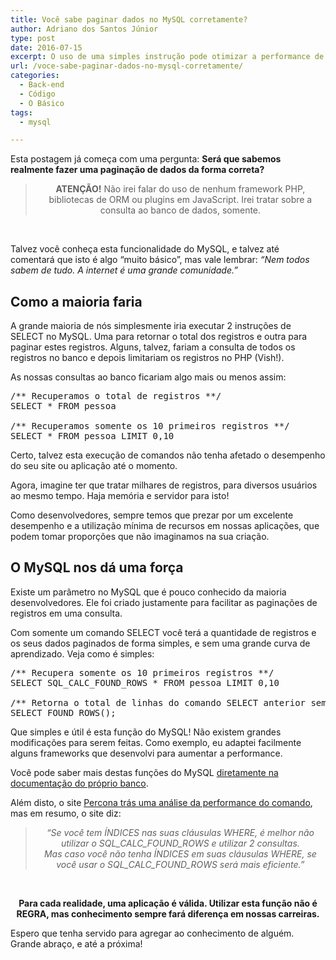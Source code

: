```yaml
---
title: Você sabe paginar dados no MySQL corretamente?
author: Adriano dos Santos Júnior
type: post
date: 2016-07-15
excerpt: O uso de uma simples instrução pode otimizar a performance de suas consultas ao banco.
url: /voce-sabe-paginar-dados-no-mysql-corretamente/
categories:
  - Back-end
  - Código
  - O Básico
tags:
  - mysql

---
```

Esta postagem já começa com uma pergunta: **Será que sabemos realmente fazer uma paginação de dados da forma correta?**

> <p style="text-align: center;">
>   <strong>ATENÇÃO!</strong> Não irei falar do uso de nenhum framework PHP, bibliotecas de ORM ou plugins em JavaScript. Irei tratar sobre a consulta ao banco de dados, somente.
> </p>

&nbsp;

<p style="text-align: left;">
  Talvez você conheça esta funcionalidade do MySQL, e talvez até comentará que isto é algo &#8220;muito básico&#8221;, mas vale lembrar: <em>&#8220;Nem todos sabem de tudo. A internet é uma grande comunidade.&#8221;</em>
</p>

## Como a maioria faria

<p style="text-align: left;">
  A grande maioria de nós simplesmente iria executar 2 instruções de SELECT no MySQL. Uma para retornar o total dos registros e outra para paginar estes registros. Alguns, talvez, fariam a consulta de todos os registros no banco e depois limitariam os registros no PHP (Vish!).
</p>

<p style="text-align: left;">
  As nossas consultas ao banco ficariam algo mais ou menos assim:
</p>

<pre class="lang-php">/** Recuperamos o total de registros **/
SELECT * FROM pessoa

/** Recuperamos somente os 10 primeiros registros **/
SELECT * FROM pessoa LIMIT 0,10
</pre>

Certo, talvez esta execução de comandos não tenha afetado o desempenho do seu site ou aplicação até o momento.

Agora, imagine ter que tratar milhares de registros, para diversos usuários ao mesmo tempo. Haja memória e servidor para isto!

Como desenvolvedores, sempre temos que prezar por um excelente desempenho e a utilização mínima de recursos em nossas aplicações, que podem tomar proporções que não imaginamos na sua criação.

## O MySQL nos dá uma força

Existe um parâmetro no MySQL que é pouco conhecido da maioria desenvolvedores. Ele foi criado justamente para facilitar as paginações de registros em uma consulta.

Com somente um comando SELECT você terá a quantidade de registros e os seus dados paginados de forma simples, e sem uma grande curva de aprendizado. Veja como é simples:

<pre class="lang-php">/** Recupera somente os 10 primeiros registros **/
SELECT SQL_CALC_FOUND_ROWS * FROM pessoa LIMIT 0,10

/** Retorna o total de linhas do comando SELECT anterior sem considerar o LIMIT **/
SELECT FOUND_ROWS();
</pre>

Que simples e útil é esta função do MySQL! Não existem grandes modificações para serem feitas. Como exemplo, eu adaptei facilmente alguns frameworks que desenvolvi para aumentar a performance.

<p style="text-align: left;">
  Você pode saber mais destas funções do MySQL <a href="http://dev.mysql.com/doc/refman/5.7/en/information-functions.html#function_found-rows" target="_blank">diretamente na documentação do próprio banco</a>.
</p>

<p style="text-align: left;">
  Além disto, o site <a href="https://www.percona.com/blog/2007/08/28/to-sql_calc_found_rows-or-not-to-sql_calc_found_rows/" target="_blank">Percona trás uma análise da performance do comando</a>, mas em resumo, o site diz:
</p>

> <p style="text-align: center;">
>   <em>&#8220;Se você tem ÍNDICES nas suas cláusulas WHERE, é melhor não utilizar o SQL_CALC_FOUND_ROWS e utilizar 2 consultas.</em><br /> <em>Mas caso você não tenha ÍNDICES em suas cláusulas WHERE, se você usar o SQL_CALC_FOUND_ROWS será mais eficiente.&#8221;</em>
> </p>

&nbsp;

<p style="text-align: center;">
  <strong>Para cada realidade, uma aplicação é válida. Utilizar esta função não é REGRA, mas conhecimento sempre fará diferença em nossas carreiras.</strong>
</p>

<p style="text-align: left;">
  Espero que tenha servido para agregar ao conhecimento de alguém. Grande abraço, e até a próxima!
</p>